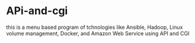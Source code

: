 # APi-and-cgi
this is a menu based program of tchnologies like Ansible, Hadoop, Linux volume management, Docker, and Amazon Web Service using API and CGI 

